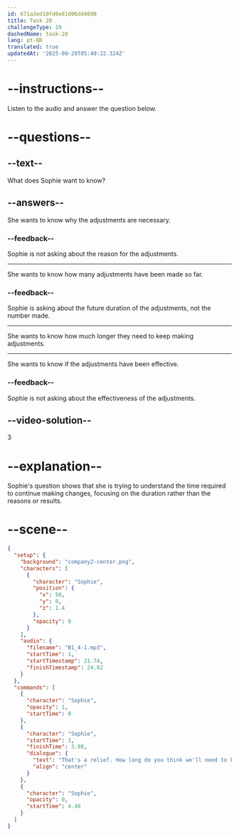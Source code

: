 ```yaml
---
id: 671a3ed10fd6e81d06dd4690
title: Task 20
challengeType: 19
dashedName: task-20
lang: pt-BR
translated: true
updatedAt: '2025-09-29T05:49:22.324Z'
---
```


<!-- (audio) Sophie: That's a relief. How long do you think we'll need to keep making adjustments? -->

# --instructions--

Listen to the audio and answer the question below.

# --questions--

## --text--

What does Sophie want to know?

## --answers--

She wants to know why the adjustments are necessary.

### --feedback--

Sophie is not asking about the reason for the adjustments.

---

She wants to know how many adjustments have been made so far.

### --feedback--

Sophie is asking about the future duration of the adjustments, not the number made.

---

She wants to know how much longer they need to keep making adjustments.

---

She wants to know if the adjustments have been effective.

### --feedback--

Sophie is not asking about the effectiveness of the adjustments.

## --video-solution--

3

# --explanation--

Sophie's question shows that she is trying to understand the time required to continue making changes, focusing on the duration rather than the reasons or results.

# --scene--

```json
{
  "setup": {
    "background": "company2-center.png",
    "characters": [
      {
        "character": "Sophie",
        "position": {
          "x": 50,
          "y": 0,
          "z": 1.4
        },
        "opacity": 0
      }
    ],
    "audio": {
      "filename": "B1_4-1.mp3",
      "startTime": 1,
      "startTimestamp": 21.74,
      "finishTimestamp": 24.82
    }
  },
  "commands": [
    {
      "character": "Sophie",
      "opacity": 1,
      "startTime": 0
    },
    {
      "character": "Sophie",
      "startTime": 1,
      "finishTime": 3.98,
      "dialogue": {
        "text": "That's a relief. How long do you think we'll need to keep making adjustments?",
        "align": "center"
      }
    },
    {
      "character": "Sophie",
      "opacity": 0,
      "startTime": 4.48
    }
  ]
}
```
